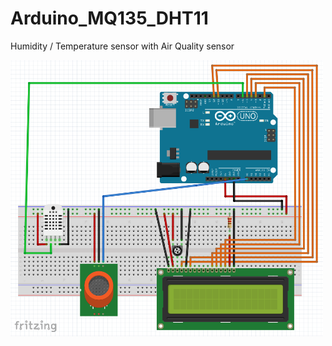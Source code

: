 # Arduino_MQ135_DHT11
Humidity / Temperature sensor with Air Quality sensor

<img src="/schema_MQ135_DHT11.png" width = "500">
